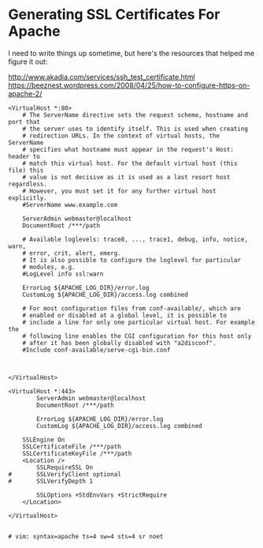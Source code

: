 # Generating SSL Certificates For Apache

I need to write things up sometime, but here's the resources that helped me figure it out:

http://www.akadia.com/services/ssh_test_certificate.html
https://beeznest.wordpress.com/2008/04/25/how-to-configure-https-on-apache-2/

	<VirtualHost *:80>
		# The ServerName directive sets the request scheme, hostname and port that
		# the server uses to identify itself. This is used when creating
		# redirection URLs. In the context of virtual hosts, the ServerName
		# specifies what hostname must appear in the request's Host: header to
		# match this virtual host. For the default virtual host (this file) this
		# value is not decisive as it is used as a last resort host regardless.
		# However, you must set it for any further virtual host explicitly.
		#ServerName www.example.com

		ServerAdmin webmaster@localhost
		DocumentRoot /***/path

		# Available loglevels: trace8, ..., trace1, debug, info, notice, warn,
		# error, crit, alert, emerg.
		# It is also possible to configure the loglevel for particular
		# modules, e.g.
		#LogLevel info ssl:warn

		ErrorLog ${APACHE_LOG_DIR}/error.log
		CustomLog ${APACHE_LOG_DIR}/access.log combined

		# For most configuration files from conf-available/, which are
		# enabled or disabled at a global level, it is possible to
		# include a line for only one particular virtual host. For example the
		# following line enables the CGI configuration for this host only
		# after it has been globally disabled with "a2disconf".
		#Include conf-available/serve-cgi-bin.conf



	</VirtualHost>

	<VirtualHost *:443>
	        ServerAdmin webmaster@localhost
	        DocumentRoot /***/path

	        ErrorLog ${APACHE_LOG_DIR}/error.log
	        CustomLog ${APACHE_LOG_DIR}/access.log combined

		SSLEngine On
		SSLCertificateFile /***/path
		SSLCertificateKeyFile /***/path
		<Location />
			SSLRequireSSL On
	#		SSLVerifyClient optional
	#		SSLVerifyDepth 1

			SSLOptions +StdEnvVars +StrictRequire
		</Location>

	</VirtualHost>


	# vim: syntax=apache ts=4 sw=4 sts=4 sr noet